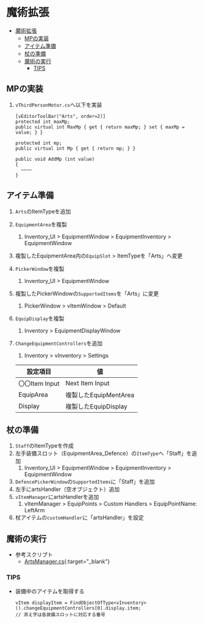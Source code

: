 # 魔術拡張

- [魔術拡張](#魔術拡張)
  - [MPの実装](#mpの実装)
  - [アイテム準備](#アイテム準備)
  - [杖の準備](#杖の準備)
  - [魔術の実行](#魔術の実行)
    - [TIPS](#tips)

## MPの実装

1. `vThirdPersonMotor.cs`へ以下を実装

    ``` cs[vThirdPersonMotor.cs]
    [vEditorToolBar("Arts", order=2)]
    protected int maxMp;
    public virtual int MaxMp { get { return maxMp; } set { maxMp = value; } }

    protected int mp;
    public virtual int Mp { get { return mp; } }

    public void AddMp (int value)
    {
      ~~~~
    }
    ```

## アイテム準備

1. `Arts`のItemTypeを追加
2. `EquipmentArea`を複製
   1. Inventory_UI > EquipmentWindow > EquipmentInventory > EquipmentWindow
3. 複製したEquipmentArea内の`EquipSlot` > ItemTypeを「Arts」へ変更
4. `PickerWindow`を複製
   1. Inventory_UI > EquipmentWindow
5. 複製したPickerWindowの`SupportedItems`を「Arts」に変更
   1. PickerWindow > vItemWindow > Default
6. `EquipDisplay`を複製
   1. Inventory > EquipmentDisplayWindow
7. `ChangeEquipmentControllers`を追加
   1. Inventory > vInventory > Settings

   |設定項目|値|
   |---|---|
   |〇〇Item Input|Next Item Input|
   |EquipArea|複製したEquipMentArea|
   |Display|複製したEquipDisplay|

## 杖の準備

1. `Staff`のItemTypeを作成
2. 左手装備スロット（EquipmentArea_Defence）の`ItemType`へ「Staff」を追加
   1. Inventory_UI > EquipmentWindow > EquipmentInventory > EquipmentWindow
3. `DefencePickerWindow`の`SupportedItems`に「Staff」を追加
4. 左手にartsHandler（空オブジェクト）追加
5. `vItemManager`にartsHandlerを追加
   1. vItemManager > EquipPoints > Custom Handlers > EquipPointName: LeftArm
6. 杖アイテムの`customHandler`に「artsHandler」を設定

## 魔術の実行

- 参考スクリプト
  - [ArtsManager.cs](https://github.com/Iroha71/unity-docs/blob/develop/assets/origin-scripts/ArtsManager.cs){:target="_blank"}

### TIPS

- 装備中のアイテムを取得する

    ``` cs[arts.cs]
    vItem displayItem = FindObjectOfType<vInventory>().changeEquipmentControllers[0].display.item;
    // 添え字は各装備スロットに対応する番号
    ```
